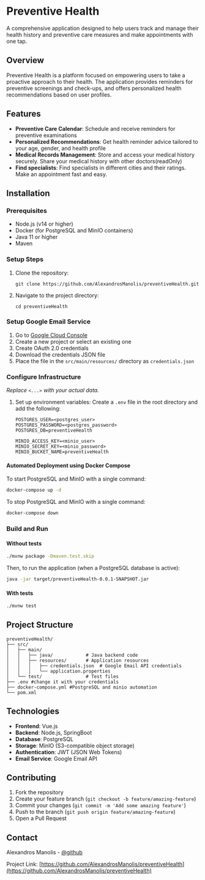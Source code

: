 # Preventive Health

A comprehensive application designed to help users track and manage their health history and preventive care measures and make appointments with one tap. 

## Overview

Preventive Health is a platform focused on empowering users to take a proactive approach to their health. The application provides reminders for preventive screenings and check-ups, and offers personalized health recommendations based on user profiles.

## Features

- **Preventive Care Calendar**: Schedule and receive reminders for preventive examinations
- **Personalized Recommendations**: Get health reminder advice tailored to your age, gender, and health profile
- **Medical Records Management**: Store and access your medical history securely. Share your medical history with other doctors(readOnly)
- **Find specialists**: Find specialists in different cities and their ratings. Make an appointment fast and easy.

## Installation

### Prerequisites
- Node.js (v14 or higher)
- Docker (for PostgreSQL and MinIO containers)
- Java 11 or higher
- Maven

### Setup Steps
1. Clone the repository:
   ```
   git clone https://github.com/AlexandrosManolis/preventiveHealth.git
   ```

2. Navigate to the project directory:
   ```
   cd preventiveHealth
   ```

### Setup Google Email Service
1. Go to [Google Cloud Console](https://console.cloud.google.com/apis/credentials)
2. Create a new project or select an existing one
3. Create OAuth 2.0 credentials
4. Download the credentials JSON file
5. Place the file in the `src/main/resources/` directory as `credentials.json`

### Configure Infrastructure
*Replace `<...>` with your actual data.*

1. Set up environment variables:
   Create a `.env` file in the root directory and add the following:
   ```
   POSTGRES_USER=<postgres_user>
   POSTGRES_PASSWORD=<postgres_password>
   POSTGRES_DB=preventiveHealth
  
   MINIO_ACCESS_KEY=<minio_user>
   MINIO_SECRET_KEY=<minio_password>
   MINIO_BUCKET_NAME=preventiveHealth
   ```

#### Automated Deployment using Docker Compose
To start PostgreSQL and MinIO with a single command:
```bash
docker-compose up -d
```

To stop PostgreSQL and MinIO with a single command:
```bash
docker-compose down
```

### Build and Run

#### Without tests
```bash
./mvnw package -Dmaven.test.skip
```
Then, to run the application (when a PostgreSQL database is active):
```bash
java -jar target/preventiveHealth-0.0.1-SNAPSHOT.jar
```

#### With tests
```bash
./mvnw test
```

## Project Structure

```
preventiveHealth/
├── src/
│   ├── main/
│   │   ├── java/            # Java backend code
│   │   ├── resources/       # Application resources
│   │   │   ├── credentials.json  # Google Email API credentials
│   │   │   └── application.properties
│   └── test/                # Test files
├── .env #change it with your credentials
├── docker-compose.yml #PostgreSQL and minio automation
└── pom.xml
```

## Technologies

- **Frontend**: Vue.js
- **Backend**: Node.js, SpringBoot
- **Database**: PostgreSQL
- **Storage**: MinIO (S3-compatible object storage)
- **Authentication**: JWT (JSON Web Tokens)
- **Email Service**: Google Email API

## Contributing

1. Fork the repository
2. Create your feature branch (`git checkout -b feature/amazing-feature`)
3. Commit your changes (`git commit -m 'Add some amazing feature'`)
4. Push to the branch (`git push origin feature/amazing-feature`)
5. Open a Pull Request

## Contact

Alexandros Manolis - [@github](https://github.com/AlexandrosManolis)

Project Link: [https://github.com/AlexandrosManolis/preventiveHealth](https://github.com/AlexandrosManolis/preventiveHealth)